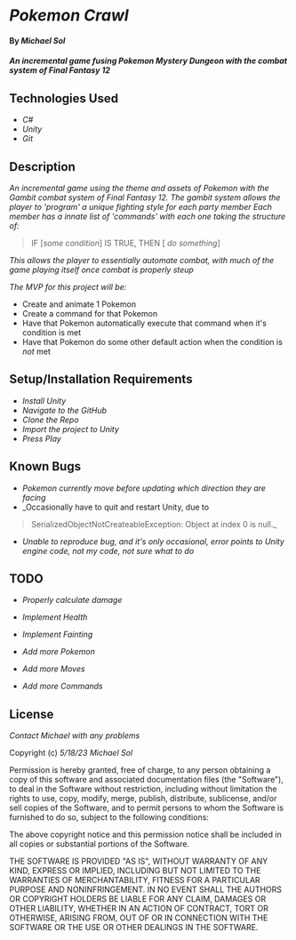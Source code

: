 # _Pokemon Crawl_

#### By _**Michael Sol**_

#### _An incremental game fusing Pokemon Mystery Dungeon with the combat system of Final Fantasy 12_

## Technologies Used

* _C#_
* _Unity_
* _Git_

## Description

_An incremental game using the theme and assets of Pokemon with the Gambit combat system of Final Fantasy 12._
_The gambit system allows the player to 'program' a unique fighting style for each party member_
_Each member has a innate list of 'commands' with each one taking the structure of:_

 > IF [_some condition_] IS TRUE, THEN [ _do something_]

_This allows the player to essentially automate combat, with much of the game playing itself once combat is properly steup_

_The MVP for this project will be:_

* Create and animate 1 Pokemon
* Create a command for that Pokemon
* Have that Pokemon automatically execute that command when it's condition is met
* Have that Pokemon do some other default action when the condition is _not_ met

## Setup/Installation Requirements

* _Install Unity_
* _Navigate to the GitHub_
* _Clone the Repo_
* _Import the project to Unity_
* _Press Play_

## Known Bugs

* _Pokemon currently move before updating which direction they are facing_
* _Occasionally have to quit and restart Unity, due to 

 >SerializedObjectNotCreateableException: Object at index 0 is null._

* _Unable to reproduce bug, and it's only occasional, error points to Unity engine code, not my code, not sure what to do_

## TODO

* _Properly calculate damage_
* _Implement Health_
* _Implement Fainting_

* _Add more Pokemon_
* _Add more Moves_
* _Add more Commands_


## License

_Contact Michael with any problems_

Copyright (c) _5/18/23_ _Michael Sol_

Permission is hereby granted, free of charge, to any person obtaining a copy of this software and associated documentation files (the "Software"), to deal in the Software without restriction, including without limitation the rights to use, copy, modify, merge, publish, distribute, sublicense, and/or sell copies of the Software, and to permit persons to whom the Software is furnished to do so, subject to the following conditions:

The above copyright notice and this permission notice shall be included in all copies or substantial portions of the Software.

THE SOFTWARE IS PROVIDED "AS IS", WITHOUT WARRANTY OF ANY KIND, EXPRESS OR IMPLIED, INCLUDING BUT NOT LIMITED TO THE WARRANTIES OF MERCHANTABILITY, FITNESS FOR A PARTICULAR PURPOSE AND NONINFRINGEMENT. IN NO EVENT SHALL THE AUTHORS OR COPYRIGHT HOLDERS BE LIABLE FOR ANY CLAIM, DAMAGES OR OTHER LIABILITY, WHETHER IN AN ACTION OF CONTRACT, TORT OR OTHERWISE, ARISING FROM, OUT OF OR IN CONNECTION WITH THE SOFTWARE OR THE USE OR OTHER DEALINGS IN THE SOFTWARE.